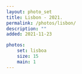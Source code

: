 ```yaml
---
layout: photo_set
title: Lisbon - 2021.
permalink: /photos/lisbon/
description: ""
added: 2021-11-23

photos:
    set: lisboa
    size: 15
    main: 1
---
```

